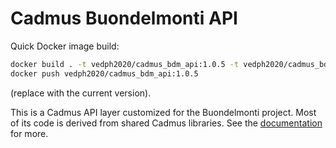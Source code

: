 # Cadmus Buondelmonti API

Quick Docker image build:

```bash
docker build . -t vedph2020/cadmus_bdm_api:1.0.5 -t vedph2020/cadmus_bdm_api:latest
docker push vedph2020/cadmus_bdm_api:1.0.5
```

(replace with the current version).

This is a Cadmus API layer customized for the Buondelmonti project. Most of its code is derived from shared Cadmus libraries. See the [documentation](https://github.com/vedph/cadmus_doc/blob/master/api/creating.md) for more.

